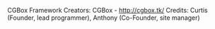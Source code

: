 CGBox Framework
Creators: CGBox - http://cgbox.tk/
Credits:
Curtis (Founder, lead programmer),
Anthony (Co-Founder, site manager)